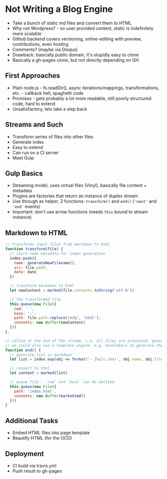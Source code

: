 # Not Writing a Blog Engine

- Take a bunch of static md files and convert them to HTML
- Why not Wordpress? - no user provided content, static is indefinitely more scalable
- Github backend covers versioning, online-editing with preview, contributions, even hosting
- Comments? (maybe via Disqus)
- Drawback: basically public domain, it's stupidly easy to clone
- Basically a gh-pages clone, but not directly depending on GH

## First Approaches

- Plain node.js - fs.readDir(), async iterations/mappings, transformations, etc. - callback hell,
  spaghetti code
- Promises - gets probably a lot more readable, still poorly structured code, hard to extend
- Unsatisfactory, lets take a step back

## Streams and Such

- Transform series of files into other files
- Generate index
- Easy to extend
- Can run on a CI server 
- Meet Gulp

## Gulp Basics

- Streaming model, uses virtual files (Vinyl), basically file content + metadata
- Plugins are factories that return an instance of duplex stream
- Use through as helper, 2 functions: `transform()` and `end()` (`'next'` and `'end'` events)
- Important: don't use arrow functions (needs `this` bound to stream instance)

## Markdown to HTML

```js
// transforms input files from markdown to html
function transform(file) {
  // store some metadata for index generation
  index.push({
    name: generateNewFilename(), 
    src: file.path,
    date: date
  })

  // transform markdown to html
  let newContent = marked(file.contents.toString('utf-8'))

  // the transformed file
  this.queue(new File({
    cwd: '.',
    base: '.',
    path: file.path.replace(/md$/, 'html'),
    contents: new Buffer(newContent)
  }))
},

// called at the end of the stream, i.e. all files are processed. generates an index.html file
// we could also use a template engine, e.g. handlebars to generate the index
function end() {
  // generate list in markdown  
  let list = index.map(obj => format('- [%s](./%s)', obj.name, obj.filename)).join('\n')

  // convert to html
  let content = marked(list)

  // queue file - `cwd` and `base` can be omitted
  this.queue(new File({
    path: 'index.html',
    contents: new Buffer(marked(md))
  }))
}
```

## Additional Tasks

- Embed HTML files into page template
- Beautify HTML (for the OCD)

## Deployment

- CI build via travis.yml
- Push result to gh-pages
